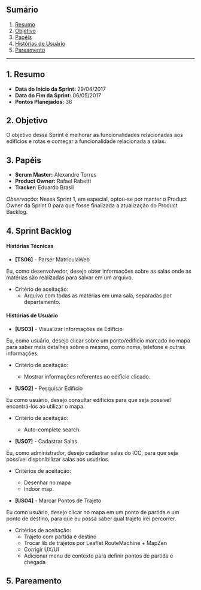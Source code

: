 
## Sumário
1. [Resumo](#1-Resumo)
2. [Objetivo](#2-Objetivo)
3. [Papéis](#3-Papéis)
4. [Histórias de Usuário](#4-Histórias)
5. [Pareamento](#5-Pareamento)

***
## 1. Resumo

* **Data do Início da Sprint:** 29/04/2017
* **Data do Fim da Sprint:** 06/05/2017
* **Pontos Planejados:** 36

## 2. Objetivo

O objetivo dessa Sprint é melhorar as funcionalidades relacionadas aos edifícios e rotas e começar a funcionalidade relacionada a salas.

## 3. Papéis

* **Scrum Master:** Alexandre Torres
* **Product Owner:** Rafael Rabetti
* **Tracker:** Eduardo Brasil

_Observação_: Nessa Sprint 1, em especial, optou-se por manter o Product Owner da Sprint 0 para que fosse finalizada a atualização do Product Backlog.

## 4. Sprint Backlog

#### **Histórias Técnicas**

* **[TS06]** - Parser MatriculaWeb

Eu, como desenvolvedor, desejo obter informações sobre as salas onde as matérias são realizadas para salvar em um arquivo.

* Critério de aceitação: 
   * Arquivo com todas as matérias em uma sala, separadas por departamento.

#### **Histórias de Usuário**

* **[US03]** - Visualizar Informações de Edifício

Eu, como usuário, desejo clicar sobre um ponto/edifício marcado no mapa para saber mais detalhes sobre o mesmo, como nome, telefone e outras informações.

* Critério de aceitação: 
   * Mostrar informações referentes ao edifício clicado.

* **[US02]** - Pesquisar Edifício

Eu como usuário, desejo consultar edifícios para que seja possível encontrá-los ao utilizar o mapa.

* Critério de aceitação: 
   * Auto-complete search.

* **[US07]** - Cadastrar Salas

Eu, como administrador, desejo cadastrar salas do ICC, para que seja possível disponibilizar salas aos usuários.

* Critérios de aceitação: 
   * Desenhar no mapa 
   * Indoor map.

* **[US04]** - Marcar Pontos de Trajeto

Eu como usuário, desejo clicar no mapa em um ponto de partida e um ponto de destino, para que eu possa saber qual trajeto irei percorrer.

* Critérios de aceitação: 
   * Trajeto com partida e destino
   * Trocar lib de trajetos por Leaflet RouteMachine + MapZen
   * Corrigir UX/UI
   * Adicionar menu de contexto para definir pontos de partida e chegada

## 5. Pareamento

